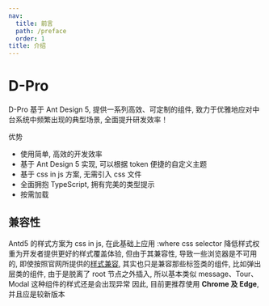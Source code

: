 ```yaml
---
nav:
  title: 前言
  path: /preface
  order: 1
title: 介绍
---
```


# D-Pro

D-Pro 基于 Ant Design 5, 提供一系列高效、可定制的组件, 致力于优雅地应对中台系统中频繁出现的典型场景, 全面提升研发效率！

优势
- 使用简单, 高效的开发效率
- 基于 Ant Design 5 实现, 可以根据 token 便捷的自定义主题
- 基于 css in js 方案, 无需引入 css 文件
- 全面拥抱 TypeScript, 拥有完美的类型提示
- 按需加载

## 兼容性
Antd5 的样式方案为 css in js, 在此基础上应用 :where css selector 降低样式权重为开发者提供更好的样式覆盖体验, 但由于其兼容性, 导致一些浏览器是不可用的, 即使按照官网所提供的[样式兼容](https://ant.design/docs/react/compatible-style-cn), 其实也只是兼容那些标签类的组件, 比如弹出层类的组件, 由于是脱离了 root 节点之外插入, 所以基本类似 message、Tour、Modal 这种组件的样式还是会出现异常
因此, 目前更推荐使用 __Chrome 及 Edge__, 并且应是较新版本
